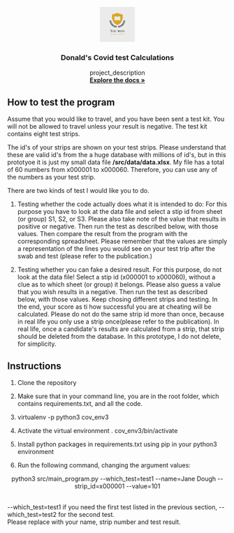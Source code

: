 <div id="top"></div>
<!--
*** Thanks for checking out my project
*** Dr Donald O. Besong
-->


<!-- PROJECT LOGO -->
<br />
<div align="center">
  <a href="http://github.com/Donald-Besong">
    <img src="src/data/images/logo.png" alt="Logo" width="80" height="80">
  </a>

<h3 align="center">Donald's Covid test Calculations</h3>

  <p align="center">
    project_description
    <br />
    <a href="http://github.com/Donald-Besong/Covid_Test"><strong>Explore the docs »</strong></a>
  </p>
</div>




## How to test the program
<p>
Assume that you would like to travel, and you have been sent a test kit. 
You will not be allowed to travel unless your result is
negative. The test kit contains eight test strips.
</p>
The id's of your strips are shown on your test strips. Please understand that
these are valid id's from the a huge database with millions of id's, but in this prototyoe
it is just my small data file <b>/src/data/data.xlsx</b>. My file has a total
of 60 numbers from x000001 to x000060. Therefore, you can use any of the numbers 
as your test strip. 
<p>
There are two kinds of test I would like you to do. 

1. Testing whether the code actually does what it is intended to do: 
For this purpose you have to look at the data file and select a stip 
id from sheet (or group) S1, S2, or S3.
Please also take note of the value that results in positive or negative.
Then run the test as described below, with those values. Then compare
the result from the program with the corresponding spreadsheet.
Please remember that the values are simply a representation of the lines
you would see on your test trip after the swab and test (please refer to the publication.)

2. Testing whether you can fake a desired result. 
For this purpose, do not look at the data file! Select a stip 
id (x000001 to x000060), without a clue as to which sheet (or group) it belongs.
Please also guess a value that you wish results in a negative.
Then run the test as described below, with those values.
Keep chosing different strips and testing. In the end, your score
as ti how successful you are at cheating will be calculated.
Please do not do the same strip id more than once,
because in real life you only use a strip once(please refer to the publication).
In real life, once a candidate's results are calculated from a strip, that strip
should be deleted from the database. In this prototype, I do not delete, for simplicity.
</p>
           


## Instructions

1. Clone the repository
2. Make sure that in your command line, you are in the root folder, which contains
   requirements.txt, and all the code.
3. virtualenv -p python3 cov_env3

4. Activate the virtual environment  . cov_env3/bin/activate

5. Install python packages in requirements.txt using pip in your python3
environment   
  

5. Run the following command, changing the argument values:
<p align="center"> python3 src/main_program.py --which_test=test1 --name=Jane Dough --strip_id=x000001 --value=101 </p>
<br>
--which_test=test1 if you need the first test listed in the previous section,
--which_test=test2 for the second test.
<br>
Please replace with your name, strip number and test result.
